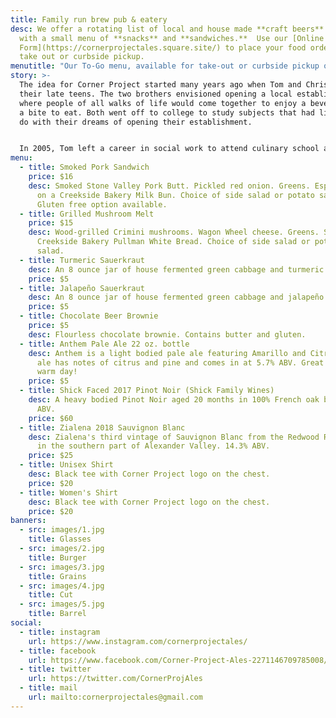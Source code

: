 ```yaml
---
title: Family run brew pub & eatery
desc: We offer a rotating list of local and house made **craft beers** along
  with a small menu of **snacks** and **sandwiches.**  Use our [Online Ordering
  Form](https://cornerprojectales.square.site/) to place your food order for
  take out or curbside pickup.
menutitle: "Our To-Go menu, available for take-out or curbside pickup only! "
story: >-
  The idea for Corner Project started many years ago when Tom and Chris were in
  their late teens. The two brothers envisioned opening a local establishment
  where people of all walks of life would come together to enjoy a beverage and
  a bite to eat. Both went off to college to study subjects that had little to
  do with their dreams of opening their establishment.


  In 2005, Tom left a career in social work to attend culinary school and a few years later, Chris began brewing beer on his stove-top. In early 2017 the two of them revisited their dream in a more serious mindset and brought the concept of Corner Project to fruition.
menu:
  - title: Smoked Pork Sandwich
    price: $16
    desc: Smoked Stone Valley Pork Butt. Pickled red onion. Greens. Espelette mayo
      on a Creekside Bakery Milk Bun. Choice of side salad or potato salad.
      Gluten free option available.
  - title: Grilled Mushroom Melt
    price: $15
    desc: Wood-grilled Crimini mushrooms. Wagon Wheel cheese. Greens. Sliced
      Creekside Bakery Pullman White Bread. Choice of side salad or potato
      salad.
  - title: Turmeric Sauerkraut
    desc: An 8 ounce jar of house fermented green cabbage and turmeric.
    price: $5
  - title: Jalapeño Sauerkraut
    desc: An 8 ounce jar of house fermented green cabbage and jalapeño.
    price: $5
  - title: Chocolate Beer Brownie
    price: $5
    desc: Flourless chocolate brownie. Contains butter and gluten.
  - title: Anthem Pale Ale 22 oz. bottle
    desc: Anthem is a light bodied pale ale featuring Amarillo and Citra hops. This
      ale has notes of citrus and pine and comes in at 5.7% ABV. Great for a
      warm day!
    price: $5
  - title: Shick Faced 2017 Pinot Noir (Shick Family Wines)
    desc: A heavy bodied Pinot Noir aged 20 months in 100% French oak barrels. 14.8%
      ABV.
    price: $60
  - title: Zialena 2018 Sauvignon Blanc
    desc: Zialena's third vintage of Sauvignon Blanc from the Redwood Ranch Vineyard
      in the southern part of Alexander Valley. 14.3% ABV.
    price: $25
  - title: Unisex Shirt
    desc: Black tee with Corner Project logo on the chest.
    price: $20
  - title: Women's Shirt
    desc: Black tee with Corner Project logo on the chest.
    price: $20
banners:
  - src: images/1.jpg
    title: Glasses
  - src: images/2.jpg
    title: Burger
  - src: images/3.jpg
    title: Grains
  - src: images/4.jpg
    title: Cut
  - src: images/5.jpg
    title: Barrel
social:
  - title: instagram
    url: https://www.instagram.com/cornerprojectales/
  - title: facebook
    url: https://www.facebook.com/Corner-Project-Ales-2271146709785008/
  - title: twitter
    url: https://twitter.com/CornerProjAles
  - title: mail
    url: mailto:cornerprojectales@gmail.com
---
```

